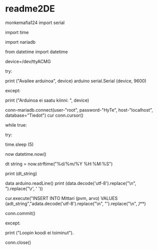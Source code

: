 # readme2DE
monkemafia124
import serial

import time

import nariadb



from datetime import datetime



device=/dev/ttyACMG

try:

print ("Availee arduinoa", device) arduino serial.Serial (device, 9600)



except:

print ("Arduinoa ei saatu kiinni: ", device)



conn-mariadb.connect(user-"root", password-"HyTe", host-"localhost", database="Tiedot") cur conn.cursor()

while true:



try:

time.sleep (5)

now datetime.now()

dt string = now.strftime("%d/%m/%Y %H:%M:%S")

print (dt_string)

data arduino.readLine() print (data.decode('utf-8').replace("\n", ").replace("\r', ' '))

cur.execute("INSERT INTO Mittari (pvm, arvo) VALUES (adt_string","adata.decode('utf-8').replace("\n", "').replace("\n", *)***)

conn.commit()

except:

print ("Loopin koodi ei toiminut").

conn.close()
